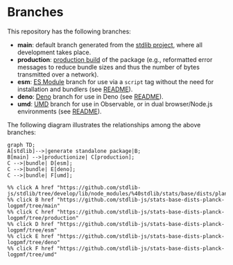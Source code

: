<!--

@license Apache-2.0

Copyright (c) 2022 The Stdlib Authors.

Licensed under the Apache License, Version 2.0 (the "License");
you may not use this file except in compliance with the License.
You may obtain a copy of the License at

    http://www.apache.org/licenses/LICENSE-2.0

Unless required by applicable law or agreed to in writing, software
distributed under the License is distributed on an "AS IS" BASIS,
WITHOUT WARRANTIES OR CONDITIONS OF ANY KIND, either express or implied.
See the License for the specific language governing permissions and
limitations under the License.

-->

# Branches

This repository has the following branches:

-   **main**: default branch generated from the [stdlib project][stdlib-url], where all development takes place.
-   **production**: [production build][production-url] of the package (e.g., reformatted error messages to reduce bundle sizes and thus the number of bytes transmitted over a network).
-   **esm**: [ES Module][esm-url] branch for use via a `script` tag without the need for installation and bundlers (see [README][esm-readme]).
-   **deno**: [Deno][deno-url] branch for use in Deno (see [README][deno-readme]).
-   **umd**: [UMD][umd-url] branch for use in Observable, or in dual browser/Node.js environments (see [README][umd-readme]).

The following diagram illustrates the relationships among the above branches:

```mermaid
graph TD;
A[stdlib]-->|generate standalone package|B;
B[main] -->|productionize| C[production];
C -->|bundle| D[esm];
C -->|bundle| E[deno];
C -->|bundle| F[umd];

%% click A href "https://github.com/stdlib-js/stdlib/tree/develop/lib/node_modules/%40stdlib/stats/base/dists/planck/logpmf"
%% click B href "https://github.com/stdlib-js/stats-base-dists-planck-logpmf/tree/main"
%% click C href "https://github.com/stdlib-js/stats-base-dists-planck-logpmf/tree/production"
%% click D href "https://github.com/stdlib-js/stats-base-dists-planck-logpmf/tree/esm"
%% click E href "https://github.com/stdlib-js/stats-base-dists-planck-logpmf/tree/deno"
%% click F href "https://github.com/stdlib-js/stats-base-dists-planck-logpmf/tree/umd"
```

[stdlib-url]: https://github.com/stdlib-js/stdlib/tree/develop/lib/node_modules/%40stdlib/stats/base/dists/planck/logpmf
[production-url]: https://github.com/stdlib-js/stats-base-dists-planck-logpmf/tree/production
[deno-url]: https://github.com/stdlib-js/stats-base-dists-planck-logpmf/tree/deno
[deno-readme]: https://github.com/stdlib-js/stats-base-dists-planck-logpmf/blob/deno/README.md
[umd-url]: https://github.com/stdlib-js/stats-base-dists-planck-logpmf/tree/umd
[umd-readme]: https://github.com/stdlib-js/stats-base-dists-planck-logpmf/blob/umd/README.md
[esm-url]: https://github.com/stdlib-js/stats-base-dists-planck-logpmf/tree/esm
[esm-readme]: https://github.com/stdlib-js/stats-base-dists-planck-logpmf/blob/esm/README.md